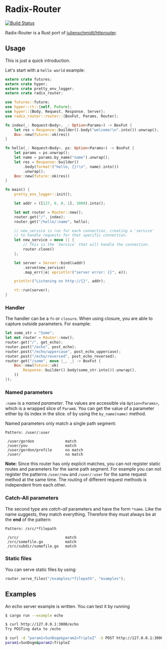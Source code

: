 # Radix-Router
[![Build Status](https://travis-ci.org/SunDoge/radix-router.svg?branch=master)](https://travis-ci.org/SunDoge/radix-router)

Radix-Router is a Rust port of [julienschmidt/httprouter](https://github.com/julienschmidt/httprouter).

## Usage
This is just a quick introduction.

Let's start with a `hello world` example:
```rust
extern crate futures;
extern crate hyper;
extern crate pretty_env_logger;
extern crate radix_router;

use futures::future;
use hyper::rt::{self, Future};
use hyper::{Body, Request, Response, Server};
use radix_router::router::{BoxFut, Params, Router};

fn index(_: Request<Body>, _: Option<Params>) -> BoxFut {
    let res = Response::builder().body("welcome!\n".into()).unwrap();
    Box::new(future::ok(res))
}

fn hello(_: Request<Body>, ps: Option<Params>) -> BoxFut {
    let params = ps.unwrap();
    let name = params.by_name("name").unwrap();
    let res = Response::builder()
        .body(format!("hello, {}!\n", name).into())
        .unwrap();
    Box::new(future::ok(res))
}

fn main() {
    pretty_env_logger::init();

    let addr = ([127, 0, 0, 1], 3000).into();

    let mut router = Router::new();
    router.get("/", index);
    router.get("/hello/:name", hello);

    // new_service is run for each connection, creating a 'service'
    // to handle requests for that specific connection.
    let new_service = move || {
        // This is the `Service` that will handle the connection.
        router.clone()
    };

    let server = Server::bind(&addr)
        .serve(new_service)
        .map_err(|e| eprintln!("server error: {}", e));

    println!("Listening on http://{}", addr);

    rt::run(server);
}
```

### Handler
The handler can be a `fn` or `closure`. When using closure, you are able to capture outside parameters. For example:

```rust 
let some_str = "Some";
let mut router = Router::new();
router.get("/", get_echo);
router.post("/echo", post_echo);
router.post("/echo/uppercase", post_echo_uppercase);
router.post("/echo/reversed", post_echo_reversed);
router.get("/some", move |_, _| -> BoxFut {
    Box::new(future::ok(
        Response::builder().body(some_str.into()).unwrap(),
    ))
});
```

### Named parameters
`:name` is a *named parameter*. The values are accessible via `Option<Params>`, which is a wrapped slice of `Param`s. You can get the value of a parameter either by its index in the slice. of by using the `by_name(name)` method.

Named parameters only match a single path segment:
```
Pattern: /user/:user

 /user/gordon              match
 /user/you                 match
 /user/gordon/profile      no match
 /user/                    no match
```

**Note:** Since this router has only explicit matches, you can not register static routes and parameters for the same path segment. For example you can not register the patterns `/user/new` and `/user/:user` for the same request method at the same time. The routing of different request methods is independent from each other.

### Catch-All parameters

The second type are *catch-all* parameters and have the form `*name`. Like the name suggests, they match everything. Therefore they must always be at the **end** of the pattern:

```
Pattern: /src/*filepath

 /src/                     match
 /src/somefile.go          match
 /src/subdir/somefile.go   match
```

### Static files
You can serve static files by using:
```rust
router.serve_files("/examples/*filepath", "examples");
```

## Examples
An echo server example is written. You can test it by running

```bash
$ cargo run --example echo
```

```bash
$ curl http://127.0.0.1:3000/echo
Try POSTing data to /echo

$ curl -d "param1=SunDoge&param2=TripleZ" -X POST http://127.0.0.1:3000/echo
param1=SunDoge&param2=TripleZ
```
